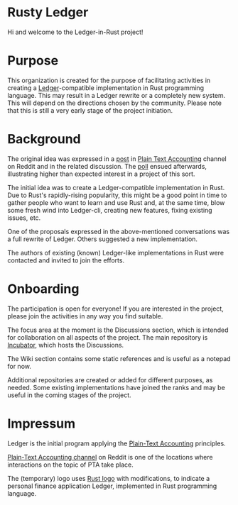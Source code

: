 # Rusty Ledger

Hi and welcome to the Ledger-in-Rust project!

# Purpose

This organization is created for the purpose of facilitating activities in creating a [Ledger](https://ledger-cli.org/)-compatible implementation in Rust programming language. This may result in a Ledger rewrite or a completely new system. This will depend on the directions chosen by the community. Please note that this is still a very early stage of the project initiation.

# Background

The original idea was expressed in a [post](https://www.reddit.com/r/plaintextaccounting/comments/yrit29/ledgercompatible_implementation_in_rust/) in [Plain Text Accounting](https://www.reddit.com/r/plaintextaccounting/) channel on Reddit and in the related discussion.
The [poll](https://www.reddit.com/r/plaintextaccounting/comments/zjtz9x/interested_in_contributing_to_ledger_port_to_rust/) ensued afterwards, illustrating higher than expected interest in a project of this sort.

The initial idea was to create a Ledger-compatible implementation in Rust. Due to Rust's rapidly-rising popularity, this might be a good point in time to gather people who want to learn and use Rust and, at the same time, blow some fresh wind into Ledger-cli, creating new features, fixing existing issues, etc.

One of the proposals expressed in the above-mentioned conversations was a full rewrite of Ledger. Others suggested a new implementation.

The authors of existing (known) Ledger-like implementations in Rust were contacted and invited to join the efforts.

# Onboarding

The participation is open for everyone! If you are interested in the project, please join the activities in any way you find suitable.

The focus area at the moment is the Discussions section, which is intended for collaboration on all aspects of the project.
The main repository is [Incubator](https://github.com/ledger-rs/incubator), which hosts the Discussions. 

The Wiki section contains some static references and is useful as a notepad for now.

Additional repositories are created or added for different purposes, as needed. Some existing implementations have joined the ranks and may be useful in the coming stages of the project.

# Impressum

Ledger is the initial program applying the [Plain-Text Accounting](https://plaintextaccounting.org/) principles.

[Plain-Text Accounting channel](https://www.reddit.com/r/plaintextaccounting/) on Reddit is one of the locations where interactions on the topic of PTA take place.

The (temporary) logo uses [Rust logo](https://foundation.rust-lang.org/policies/logo-policy-and-media-guide/) with modifications, to indicate a personal finance application Ledger, implemented in Rust programming language.
